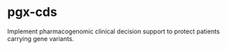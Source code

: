 # pgx-cds
Implement pharmacogenomic clinical decision support to protect patients carrying gene variants.
